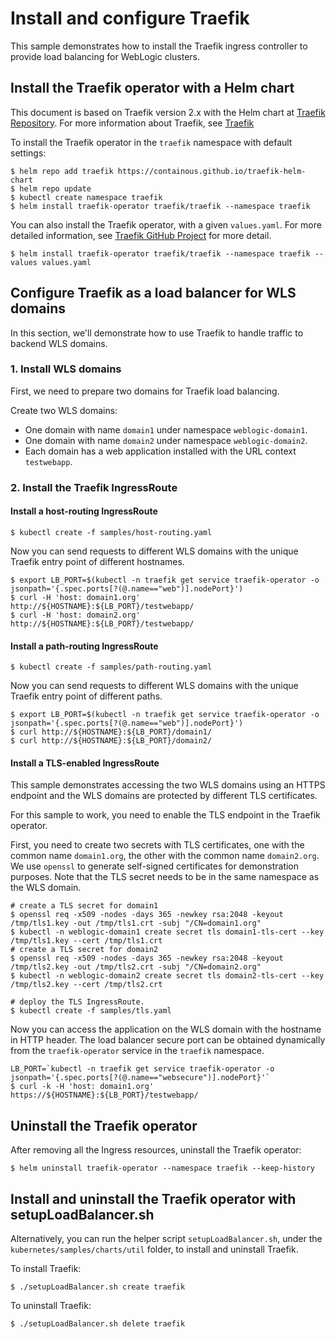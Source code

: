 # Install and configure Traefik

This sample demonstrates how to install the Traefik ingress controller to provide 
load balancing for WebLogic clusters.

## Install the Traefik operator with a Helm chart
This document is based on Traefik version 2.x with the Helm chart at [Traefik Repository](https://github.com/containous/traefik-helm-chart).
For more information about Traefik, see [Traefik](https://traefik.io/) 

To install the Traefik operator in the `traefik` namespace with default settings:
```
$ helm repo add traefik https://containous.github.io/traefik-helm-chart
$ helm repo update
$ kubectl create namespace traefik
$ helm install traefik-operator traefik/traefik --namespace traefik
```
You can also install the Traefik operator, with a given `values.yaml`. For more detailed information, see [Traefik GitHub Project](https://github.com/containous/traefik-helm-chart/blob/master/traefik/values.yaml) for more detail.
```
$ helm install traefik-operator traefik/traefik --namespace traefik --values values.yaml
```

## Configure Traefik as a load balancer for WLS domains
In this section, we'll demonstrate how to use Traefik to handle traffic to backend WLS domains.

### 1. Install WLS domains
First, we need to prepare two domains for Traefik load balancing.

Create two WLS domains:
- One domain with name `domain1` under namespace `weblogic-domain1`.
- One domain with name `domain2` under namespace `weblogic-domain2`.
- Each domain has a web application installed with the URL context `testwebapp`.

### 2. Install the Traefik IngressRoute
#### Install a host-routing IngressRoute
```
$ kubectl create -f samples/host-routing.yaml
```
Now you can send requests to different WLS domains with the unique Traefik entry point of different hostnames.
```
$ export LB_PORT=$(kubectl -n traefik get service traefik-operator -o jsonpath='{.spec.ports[?(@.name=="web")].nodePort}')
$ curl -H 'host: domain1.org' http://${HOSTNAME}:${LB_PORT}/testwebapp/
$ curl -H 'host: domain2.org' http://${HOSTNAME}:${LB_PORT}/testwebapp/
```
#### Install a path-routing IngressRoute
```
$ kubectl create -f samples/path-routing.yaml
```
Now you can send requests to different WLS domains with the unique Traefik entry point of different paths.
```
$ export LB_PORT=$(kubectl -n traefik get service traefik-operator -o jsonpath='{.spec.ports[?(@.name=="web")].nodePort}')
$ curl http://${HOSTNAME}:${LB_PORT}/domain1/
$ curl http://${HOSTNAME}:${LB_PORT}/domain2/
```
#### Install a TLS-enabled IngressRoute
This sample demonstrates accessing the two WLS domains using an HTTPS endpoint and the WLS domains are protected by different TLS certificates.

For this sample to work, you need to enable the TLS endpoint in the Traefik operator.

First, you need to create two secrets with TLS certificates, one with the common name `domain1.org`, the other with the common name `domain2.org`. We use `openssl` to generate self-signed certificates for demonstration purposes. Note that the TLS secret needs to be in the same namespace as the WLS domain.
```
# create a TLS secret for domain1
$ openssl req -x509 -nodes -days 365 -newkey rsa:2048 -keyout /tmp/tls1.key -out /tmp/tls1.crt -subj "/CN=domain1.org"
$ kubectl -n weblogic-domain1 create secret tls domain1-tls-cert --key /tmp/tls1.key --cert /tmp/tls1.crt
# create a TLS secret for domain2
$ openssl req -x509 -nodes -days 365 -newkey rsa:2048 -keyout /tmp/tls2.key -out /tmp/tls2.crt -subj "/CN=domain2.org"
$ kubectl -n weblogic-domain2 create secret tls domain2-tls-cert --key /tmp/tls2.key --cert /tmp/tls2.crt

# deploy the TLS IngressRoute.
$ kubectl create -f samples/tls.yaml
```
Now you can access the application on the WLS domain with the hostname in HTTP header.
The load balancer secure port can be obtained dynamically from the `traefik-operator` service in the `traefik` namespace.
```
LB_PORT=`kubectl -n traefik get service traefik-operator -o jsonpath='{.spec.ports[?(@.name=="websecure")].nodePort}'`
$ curl -k -H 'host: domain1.org' https://${HOSTNAME}:${LB_PORT}/testwebapp/
```

## Uninstall the Traefik operator
After removing all the Ingress resources, uninstall the Traefik operator:
```
$ helm uninstall traefik-operator --namespace traefik --keep-history
```
## Install and uninstall the Traefik operator with setupLoadBalancer.sh
Alternatively, you can run the helper script `setupLoadBalancer.sh`, under the `kubernetes/samples/charts/util` folder, to install and uninstall Traefik.

To install Traefik:
```
$ ./setupLoadBalancer.sh create traefik
```
To uninstall Traefik:
```
$ ./setupLoadBalancer.sh delete traefik
```
